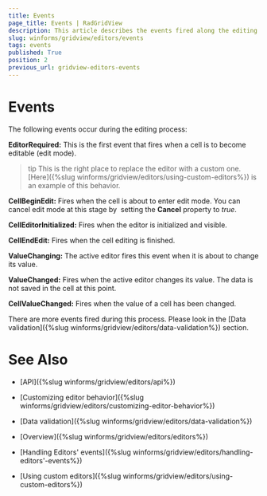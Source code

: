 ```yaml
---
title: Events
page_title: Events | RadGridView
description: This article describes the events fired along the editing process.
slug: winforms/gridview/editors/events
tags: events
published: True
position: 2
previous_url: gridview-editors-events
---
```


# Events

The following events occur during the editing process:

__EditorRequired:__  This is the first event that fires when a cell is to become editable (edit mode). 

>tip This is the right place to replace the editor with a custom one.[Here]({%slug winforms/gridview/editors/using-custom-editors%}) is an example of this behavior.
>

__CellBeginEdit:__ Fires when the cell is about to enter edit mode. You can cancel edit mode at this stage by  setting the __Cancel__ property to *true*.

__CellEditorInitialized:__ Fires when the editor is initialized and visible.

__CellEndEdit:__ Fires when the cell editing is finished.

__ValueChanging:__ The active editor fires this event when it is about to change its value.

__ValueChanged:__ Fires when the active editor changes its value. The data is not saved in the cell at this point.

__CellValueChanged:__ Fires when the value of a cell has been changed.

There are more events fired during this process. Please look in the [Data validation]({%slug winforms/gridview/editors/data-validation%}) section.
# See Also
* [API]({%slug winforms/gridview/editors/api%})

* [Customizing editor behavior]({%slug winforms/gridview/editors/customizing-editor-behavior%})

* [Data validation]({%slug winforms/gridview/editors/data-validation%})

* [Overview]({%slug winforms/gridview/editors/editors%})

* [Handling Editors' events]({%slug winforms/gridview/editors/handling-editors'-events%})

* [Using custom editors]({%slug winforms/gridview/editors/using-custom-editors%})

